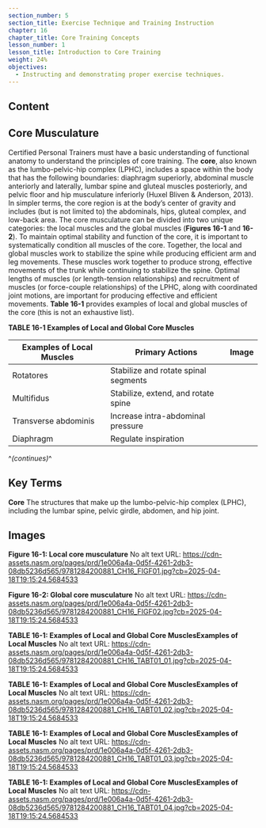 ```yaml
---
section_number: 5
section_title: Exercise Technique and Training Instruction
chapter: 16
chapter_title: Core Training Concepts
lesson_number: 1
lesson_title: Introduction to Core Training
weight: 24%
objectives:
  - Instructing and demonstrating proper exercise techniques.
---
```


## Content
## Core Musculature

Certified Personal Trainers must have a basic understanding of functional anatomy to understand the principles of core training. The **core**, also known as the lumbo-pelvic-hip complex (LPHC), includes a space within the body that has the following boundaries: diaphragm superiorly, abdominal muscle anteriorly and laterally, lumbar spine and gluteal muscles posteriorly, and pelvic floor and hip musculature inferiorly (Huxel Bliven & Anderson, 2013). In simpler terms, the core region is at the body’s center of gravity and includes (but is not limited to) the abdominals, hips, gluteal complex, and low-back area. The core musculature can be divided into two unique categories: the local muscles and the global muscles (**Figures 16-1** and **16-2**). To maintain optimal stability and function of the core, it is important to systematically condition all muscles of the core. Together, the local and global muscles work to stabilize the spine while producing efficient arm and leg movements. These muscles work together to produce strong, effective movements of the trunk while continuing to stabilize the spine. Optimal lengths of muscles (or length-tension relationships) and recruitment of muscles (or force-couple relationships) of the LPHC, along with coordinated joint motions, are important for producing effective and efficient movements. **Table 16-1** provides examples of local and global muscles of the core (this is not an exhaustive list).

**TABLE 16-1 Examples of Local and Global Core Muscles**

| Examples of Local Muscles | Primary Actions | Image |
|---|---|---|
| Rotatores | Stabilize and rotate spinal segments |  |
| Multifidus | Stabilize, extend, and rotate spine |  |
| Transverse abdominis | Increase intra-abdominal pressure |  |
| Diaphragm | Regulate inspiration |  |

^*(continues)*^

## Key Terms

**Core**
The structures that make up the lumbo-pelvic-hip complex (LPHC), including the lumbar spine, pelvic girdle, abdomen, and hip joint.

## Images

**Figure 16-1: Local core musculature**
No alt text
URL: https://cdn-assets.nasm.org/pages/prd/1e006a4a-0d5f-4261-2db3-08db5236d565/9781284200881_CH16_FIGF01.jpg?cb=2025-04-18T19:15:24.5684533

**Figure 16-2: Global core musculature**
No alt text
URL: https://cdn-assets.nasm.org/pages/prd/1e006a4a-0d5f-4261-2db3-08db5236d565/9781284200881_CH16_FIGF02.jpg?cb=2025-04-18T19:15:24.5684533

**TABLE 16-1: Examples of Local and Global Core MusclesExamples of Local Muscles**
No alt text
URL: https://cdn-assets.nasm.org/pages/prd/1e006a4a-0d5f-4261-2db3-08db5236d565/9781284200881_CH16_TABT01_01.jpg?cb=2025-04-18T19:15:24.5684533

**TABLE 16-1: Examples of Local and Global Core MusclesExamples of Local Muscles**
No alt text
URL: https://cdn-assets.nasm.org/pages/prd/1e006a4a-0d5f-4261-2db3-08db5236d565/9781284200881_CH16_TABT01_02.jpg?cb=2025-04-18T19:15:24.5684533

**TABLE 16-1: Examples of Local and Global Core MusclesExamples of Local Muscles**
No alt text
URL: https://cdn-assets.nasm.org/pages/prd/1e006a4a-0d5f-4261-2db3-08db5236d565/9781284200881_CH16_TABT01_03.jpg?cb=2025-04-18T19:15:24.5684533

**TABLE 16-1: Examples of Local and Global Core MusclesExamples of Local Muscles**
No alt text
URL: https://cdn-assets.nasm.org/pages/prd/1e006a4a-0d5f-4261-2db3-08db5236d565/9781284200881_CH16_TABT01_04.jpg?cb=2025-04-18T19:15:24.5684533